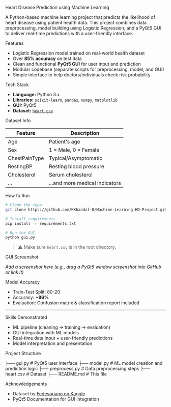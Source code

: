 Heart Disease Prediction using Machine Learning

A Python-based machine learning project that predicts the likelihood of heart disease using patient health data. This project combines data preprocessing, model building using Logistic Regression, and a PyQt5 GUI to deliver real-time predictions with a user-friendly interface.

Features

- Logistic Regression model trained on real-world health dataset
- Over **85% accuracy** on test data
- Clean and functional **PyQt5 GUI** for user input and prediction
- Modular codebase (separate scripts for preprocessing, model, and GUI)
- Simple interface to help doctors/individuals check risk probability

Tech Stack

- **Language:** Python 3.x  
- **Libraries:** `scikit-learn`, `pandas`, `numpy`, `matplotlib`  
- **GUI:** PyQt5  
- **Dataset:** [`heart.csv`](https://www.kaggle.com/datasets/fedesoriano/heart-failure-prediction)

Dataset Info

| Feature | Description |
|--------|-------------|
| Age | Patient's age |
| Sex | 1 = Male, 0 = Female |
| ChestPainType | Typical/Asymptomatic |
| RestingBP | Resting blood pressure |
| Cholesterol | Serum cholesterol |
| ... | ...and more medical indicators |



How to Run

```bash
# Clone the repo
git clone https://github.com/KKhandal-0/Machine-Learning-HD-Project.git

# Install requirements
pip install -r requirements.txt

# Run the GUI
python gui.py
```

> ⚠️ Make sure `heart.csv` is in the root directory.

GUI Screenshot

_Add a screenshot here (e.g., drag a PyQt5 window screenshot into GitHub or link it)_


Model Accuracy

- Train-Test Split: 80-20
- Accuracy: **~86%**
- Evaluation: Confusion matrix & classification report included

---
Skills Demonstrated

- ML pipeline (cleaning → training → evaluation)
- GUI integration with ML models
- Real-time data input + user-friendly predictions
- Model interpretation and presentation


Project Structure

├── gui.py               # PyQt5 user interface
├── model.py             # ML model creation and prediction logic
├── preprocess.py        # Data preprocessing steps
├── heart.csv            # Dataset
├── README.md            # This file


Acknowledgements

- Dataset by [Fedesoriano on Kaggle](https://www.kaggle.com/datasets/fedesoriano/heart-failure-prediction)
- PyQt5 Documentation for GUI integration
